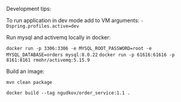 
Development tips:

To run application in dev mode add to VM arguments:
`-Dspring.profiles.active=dev `

Run mysql and activemq locally in docker:

`docker run -p 3306:3306 -e MYSQL_ROOT_PASSWORD=root -e MYSQL_DATABASE=orders mysql:8.0.22`
`docker run -p 61616:61616 -p 8161:8161 rmohr/activemq:5.15.9`



Build an image:

`mvn clean package`

`docker build --tag ngudkov/order_service:1.1 .`